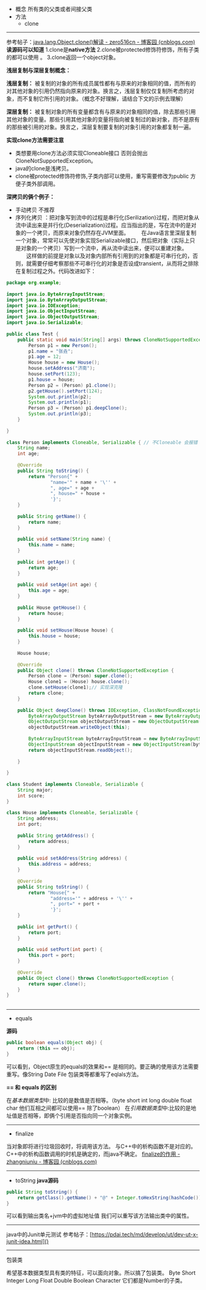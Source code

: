 - 概念 所有类的父类或者间接父类
- 方法
	- clone
-------------------------------------------------------
参考帖子：[java.lang.Object.clone()解读 - zero516cn - 博客园 (cnblogs.com)](https://www.cnblogs.com/gw811/archive/2012/10/07/2712252.html)
**读源码可以知道**
1.clone是**native方法** 
2.clone被protected修饰符修饰，所有子类的都可以使用 。
3.clone返回一个object对象。

**浅层复制与深层复制概念：**

**浅层复制：** 被复制的对象的所有成员属性都有与原来的对象相同的值，而所有的对其他对象的引用仍然指向原来的对象。换言之，浅层复制仅仅复制所考虑的对象，而不复制它所引用的对象。（概念不好理解，请结合下文的示例去理解）

**深层复制：** 被复制对象的所有变量都含有与原来的对象相同的值，除去那些引用其他对象的变量。那些引用其他对象的变量将指向被复制过的新对象，而不是原有的那些被引用的对象。换言之，深层复制要复制的对象引用的对象都复制一遍。

**实现clone方法需要注意**
- 类想要用clone方法必须实现Cloneable接口 否则会抛出CloneNotSupportedException。
- java的clone是浅拷贝。
- clone被protected修饰符修饰,子类内部可以使用，重写需要修改为public 方便子类外部调用。

**深拷贝的俩个例子：**
- 手动拷贝 不推荐
- 序列化拷贝 ：把对象写到流中的过程是串行化(Serilization)过程，而把对象从流中读出来是并行化(Deserialization)过程。应当指出的是，写在流中的是对象的一个拷贝，而原来对象仍然存在JVM里面。  　　在Java语言里深层复制一个对象，常常可以先使对象实现Serializable接口，然后把对象（实际上只是对象的一个拷贝）写到一个流中，再从流中读出来，便可以重建对象。  　　这样做的前提是对象以及对象内部所有引用到的对象都是可串行化的，否则，就需要仔细考察那些不可串行化的对象是否设成transient，从而将之排除在复制过程之外。代码改进如下：
``` java
package org.example;
 
import java.io.ByteArrayInputStream;
import java.io.ByteArrayOutputStream;
import java.io.IOException;
import java.io.ObjectInputStream;
import java.io.ObjectOutputStream;
import java.io.Serializable;
 
public class Test {
    public static void main(String[] args) throws CloneNotSupportedException, IOException, ClassNotFoundException {
        Person p1 = new Person();
        p1.name = "张垚";
        p1.age = 12;
        House house = new House();
        house.setAddress("济南");
        house.setPort(123);
        p1.house = house;
        Person p2 = (Person) p1.clone();
        p2.getHouse().setPort(124);
        System.out.println(p2);
        System.out.println(p1);
        Person p3 = (Person) p1.deepClone();
        System.out.println(p3);
    }
 
}
 
class Person implements Cloneable, Serializable { // 不Cloneable 会报错 不Serializable无法序列化
    String name;
    int age;
 
    @Override
    public String toString() {
        return "Person{" +
                "name='" + name + '\'' +
                ", age=" + age +
                ", house=" + house +
                '}';
    }
 
    public String getName() {
        return name;
    }
 
    public void setName(String name) {
        this.name = name;
    }
 
    public int getAge() {
        return age;
    }
 
    public void setAge(int age) {
        this.age = age;
    }
 
    public House getHouse() {
        return house;
    }
 
    public void setHouse(House house) {
        this.house = house;
    }
 
    House house;
 
    @Override
    public Object clone() throws CloneNotSupportedException {
        Person clone = (Person) super.clone();
        House clone1 = (House) house.clone();
        clone.setHouse(clone1);// 实现深克隆
        return clone;
    }
 
    public Object deepClone() throws IOException, ClassNotFoundException {// 序列化实现深克隆
        ByteArrayOutputStream byteArrayOutputStream = new ByteArrayOutputStream();
        ObjectOutputStream objectOutputStream = new ObjectOutputStream(byteArrayOutputStream);
        objectOutputStream.writeObject(this);
 
        ByteArrayInputStream byteArrayInputStream = new ByteArrayInputStream(byteArrayOutputStream.toByteArray());
        ObjectInputStream objectInputStream = new ObjectInputStream(byteArrayInputStream);
        return objectInputStream.readObject();
 
    }
 
}
 
class Student implements Cloneable, Serializable {
    String major;
    int score;
}
 
class House implements Cloneable, Serializable {
    String address;
    int port;
 
    public String getAddress() {
        return address;
    }
 
    public void setAddress(String address) {
        this.address = address;
    }
 
    @Override
    public String toString() {
        return "House{" +
                "address='" + address + '\'' +
                ", port=" + port +
                '}';
    }
 
    public int getPort() {
        return port;
    }
 
    public void setPort(int port) {
        this.port = port;
    }
 
    @Override
    public Object clone() throws CloneNotSupportedException {
        return super.clone();
    }
}
 
```



------------------------------

- equals

**源码**
```java
public boolean equals(Object obj) {  
    return (this == obj);  
}
```
可以看到，Object原生的equals的效果和== 是相同的。要正确的使用该方法需要重写。像String Date File 包装类等都重写了eqlals方法。

**== 和 equals 的区别**

在*基本数据类型*中: 比较的是数值是否相等。（byte short int long double float char 他们互相之间都可以使用== 除了boolean）
在*引用数据类型*中:比较的是地址值是否相等，即俩个引用是否指向同一个对象实例。


-------------------------------

- finalize

当对象即将进行垃圾回收时，将调用该方法。
与C++中的析构函数不是对应的。C++中的析构函数调用的时机是确定的，而java不确定。
[finalize的作用 - zhangniuniu - 博客园 (cnblogs.com)](https://www.cnblogs.com/zyy1688/p/10838581.html)

---------------

- toString
**java源码**
```java
public String toString() {  
    return getClass().getName() + "@" + Integer.toHexString(hashCode());  
}
```
可以看到输出类名+jvm中的虚拟地址值
我们可以重写该方法输出类中的属性。

-----------------------------


java中的Junit单元测试
参考帖子：[https://pdai.tech/md/develop/ut/dev-ut-x-junit-idea.html]()

----------------------------

包装类

希望基本数据类型具有类的特征，可以面向对象。所以搞了包装类。
Byte Short Integer Long Float Double Boolean Character 它们都是Number的子类。

